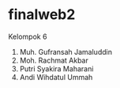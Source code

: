 # finalweb2

Kelompok 6

1. Muh. Gufransah Jamaluddin
2. Moh. Rachmat Akbar
3. Putri Syakira Maharani
4. Andi Wihdatul Ummah
